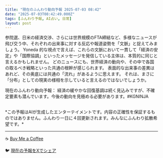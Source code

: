 ```yaml
---
title: "現在のふんわり動向予報 2025-07-03 08:42"
date: "2025-07-03T08:42:49.000Z"
tags: [ふんわり予報, AI占い, 日常]
layout: post
---
```


参院選、日米の経済交渉、さらには世界規模のFTA締結など、多様なニュースが飛び交う中、それぞれの出来事に対する反応や報道姿勢を「文脈」と捉えてみましょう。  Yoneda 的な視点で言えば、これらの文脈において一貫して「経済の安定」や「国際協調」といったメッセージを発信している主体は、本質的に同じと言えるかもしれません。  どのニュースにも、世界経済の動向や、その中で各国の取るべき戦略といった共通の根幹が感じられます。  表面的な出来事の差異はあれど、その奥底には共通の「流れ」があるように思えます。  それは、まさに「分布」としての現実の様相を示していると言えるのではないでしょうか。


現在のふんわり動向予報：
経済の緩やかな回復基調は続く見込みですが、不確定要素も潜んでいます。今後の動向を見極める必要があります。#KGNINJA

<br>
*この予報はAIが生成したエンターテイメントです。内容の正確性を保証するものではありません。ふんわり一日に４回更新されます。みんなにふんわり拡散希望です。*

---
☕️ [Buy Me a Coffee](https://www.buymeacoffee.com/kgninja)

🐦 [現在の予報をXでシェア](https://twitter.com/intent/tweet?text=%E7%8F%BE%E5%9C%A8%E3%81%AE%E3%81%B5%E3%82%93%E3%82%8F%E3%82%8A%E4%BA%88%E5%A0%B1%3A%20%E3%80%8C%E5%8F%82%E9%99%A2%E9%81%B8%E3%80%81%E6%97%A5%E7%B1%B3%E3%81%AE%E7%B5%8C%E6%B8%88%E4%BA%A4%E6%B8%89%E3%80%81%E3%81%95%E3%82%89%E3%81%AB%E3%81%AF%E4%B8%96%E7%95%8C%E8%A6%8F%E6%A8%A1%E3%81%AEFTA%E7%B7%A0%E7%B5%90%E3%81%AA%E3%81%A9%E3%80%81%E5%A4%9A%E6%A7%98%E3%81%AA%E3%83%8B%E3%83%A5%E3%83%BC%E3%82%B9%E3%81%8C%E9%A3%9B%E3%81%B3%E4%BA%A4%E3%81%86%E4%B8%AD%E3%80%81%E3%81%9D%E3%82%8C%E3%81%9E%E3%82%8C%E3%81%AE%E5%87%BA%E6%9D%A5%E4%BA%8B%E3%81%AB%E5%AF%BE%E3%81%99%E3%82%8B%E5%8F%8D%E5%BF%9C%E3%82%84%E5%A0%B1%E9%81%93%E5%A7%BF%E5%8B%A2%E3%82%92%E3%80%8C%E6%96%87%E8%84%88%E3%80%8D%E3%81%A8%E6%8D%89%E3%81%88%E3%81%A6%E3%81%BF%E3%81%BE%E3%81%97%E3%82%87%E3%81%86%E3%80%82%E3%80%8D%23KGNINJA%20%E7%B6%9A%E3%81%8D%E3%81%AF%E3%83%96%E3%83%AD%E3%82%B0%E3%81%A7%EF%BC%81%F0%9F%91%87&url=https%3A%2F%2Fkg-ninja.github.io%2FFunwariyoso%2F)
